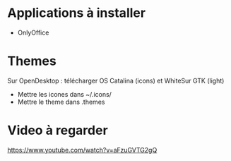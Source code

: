 # Applications à installer

- OnlyOffice

# Themes

Sur OpenDesktop : télécharger OS Catalina (icons)  et WhiteSur GTK (light)

- Mettre les icones dans ~/.icons/
- Mettre le theme dans .themes

  


# Video à regarder

https://www.youtube.com/watch?v=aFzuGVTG2gQ
